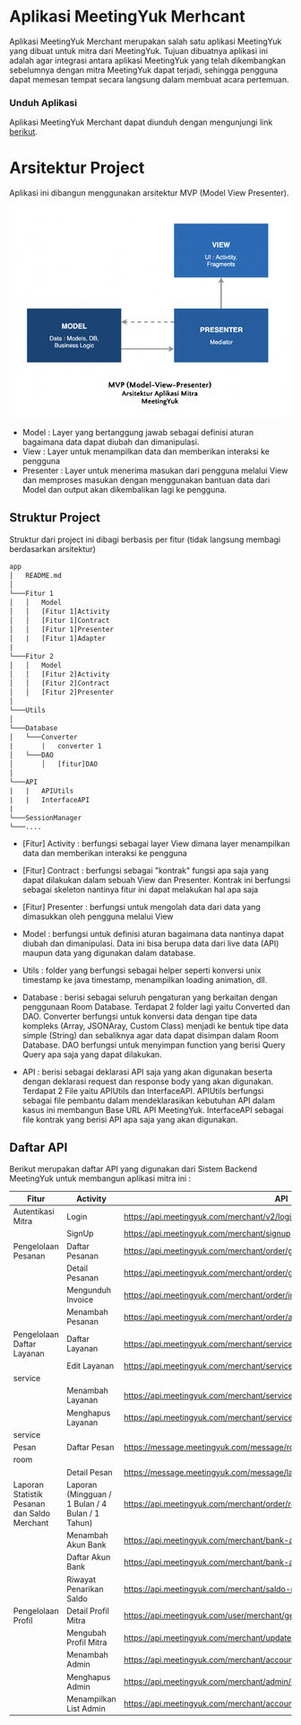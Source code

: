 # Aplikasi MeetingYuk Merhcant

Aplikasi MeetingYuk Merchant merupakan salah satu aplikasi MeetingYuk yang dibuat untuk mitra dari MeetingYuk. Tujuan dibuatnya aplikasi ini adalah agar integrasi antara aplikasi MeetingYuk yang telah dikembangkan sebelumnya dengan mitra MeetingYuk dapat terjadi, sehingga pengguna dapat memesan tempat secara langsung dalam membuat acara pertemuan.

### Unduh Aplikasi
Aplikasi MeetingYuk Merchant dapat diunduh dengan mengunjungi link [berikut][apkmeetingyuk].

# Arsitektur Project
Aplikasi ini dibangun menggunakan arsitektur MVP (Model View Presenter).
![alt text](mvp.png)
- Model : Layer yang bertanggung jawab sebagai definisi aturan bagaimana data dapat diubah dan dimanipulasi.
- View : Layer untuk menampilkan data dan memberikan interaksi ke pengguna
- Presenter : Layer untuk menerima masukan dari pengguna melalui View dan memproses masukan dengan menggunakan bantuan data dari Model dan output akan dikembalikan lagi ke pengguna.

## Struktur Project
Struktur dari project ini dibagi berbasis per fitur (tidak langsung membagi berdasarkan  arsitektur)
```
app
│   README.md
│
└───Fitur 1
│   │   Model
│   │   [Fitur 1]Activity
│   │   [Fitur 1]Contract
│   │   [Fitur 1]Presenter
│   |   [Fitur 1]Adapter
|   
└───Fitur 2
│   │   Model
│   │   [Fitur 2]Activity
│   │   [Fitur 2]Contract
│   │   [Fitur 2]Presenter
│  
└───Utils
│  
└───Database
│   └───Converter
|       |   converter 1
│   └───DAO
│       │   [fitur]DAO
│  
└───API
|   |   APIUtils
|   |   InterfaceAPI
|
└───SessionManager
└───....
```
- [Fitur] Activity : berfungsi sebagai layer View dimana layer menampilkan data dan memberikan interaksi ke pengguna

- [Fitur] Contract : berfungsi sebagai "kontrak" fungsi apa saja yang dapat dilakukan dalam sebuah View dan Presenter. Kontrak ini berfungsi sebagai skeleton nantinya fitur ini dapat melakukan hal apa saja

- [Fitur] Presenter : berfungsi untuk mengolah data dari data yang dimasukkan oleh pengguna melalui View

- Model : berfungsi untuk definisi aturan bagaimana data nantinya dapat diubah dan dimanipulasi. Data ini bisa berupa data dari live data (API) maupun data yang digunakan dalam database.

- Utils : folder yang berfungsi sebagai helper seperti konversi unix timestamp ke java timestamp, menampilkan loading animation, dll.

- Database : berisi sebagai seluruh pengaturan yang berkaitan dengan penggunaan Room Database. Terdapat 2 folder lagi yaitu Converted dan DAO. Converter berfungsi untuk konversi data dengan tipe data kompleks (Array, JSONAray, Custom Class) menjadi ke bentuk tipe data simple (String) dan sebaliknya agar data dapat disimpan dalam Room Database. DAO berfungsi untuk menyimpan function yang berisi Query Query apa saja yang dapat dilakukan.

- API : berisi sebagai deklarasi API saja yang akan digunakan beserta dengan deklarasi request dan response body yang akan digunakan. Terdapat 2 File yaitu APIUtils dan InterfaceAPI. APIUtils berfungsi sebagai file pembantu dalam mendeklarasikan kebutuhan API dalam kasus ini membangun Base URL API MeetingYuk. InterfaceAPI sebagai file kontrak yang berisi API apa saja yang akan digunakan.

## Daftar API
Berikut merupakan daftar API yang digunakan dari Sistem Backend MeetingYuk untuk membangun aplikasi mitra ini :

| Fitur | Activity | API |
| ------ | ------ | ------------ |
| Autentikasi Mitra | Login | https://api.meetingyuk.com/merchant/v2/login |
|  | SignUp | https://api.meetingyuk.com/merchant/signup |
| Pengelolaan Pesanan | Daftar Pesanan | https://api.meetingyuk.com/merchant/order/get-with-filter|
|  | Detail Pesanan | https://api.meetingyuk.com/merchant/order/get-with-filter |
| | Mengunduh Invoice | https://api.meetingyuk.com/merchant/order/invoice/:id_order/token:token/invoice.pdf |
| | Menambah Pesanan | https://api.meetingyuk.com/merchant/order/add-order |
| Pengelolaan Daftar Layanan | Daftar Layanan | https://api.meetingyuk.com/merchant/service |
| | Edit Layanan | https://api.meetingyuk.com/merchant/service/update/:id_
service |
| | Menambah Layanan | https://api.meetingyuk.com/merchant/service/add |
| | Menghapus Layanan | https://api.meetingyuk.com/merchant/service/delete/:id_
service |
| Pesan | Daftar Pesan | https://message.meetingyuk.com/message/room/list-
room |
| | Detail Pesan | https://message.meetingyuk.com/message/last |
| Laporan Statistik Pesanan dan Saldo Merchant | Laporan (Mingguan / 1 Bulan / 4 Bulan / 1 Tahun) | https://api.meetingyuk.com/merchant/order/report/:(week,month,quarter,year) |
| | Menambah Akun Bank | https://api.meetingyuk.com/merchant/bank-account/add |
| | Daftar Akun Bank | https://api.meetingyuk.com/merchant/bank-account |
| | Riwayat Penarikan Saldo | https://api.meetingyuk.com/merchant/saldo-mitra/withdraw|
| Pengelolaan Profil | Detail Profil Mitra | https://api.meetingyuk.com/user/merchant/get-detail?id=id_merchant |
| | Mengubah Profil Mitra | https://api.meetingyuk.com/merchant/update-profile |
| | Menambah Admin | https://api.meetingyuk.com/merchant/account/add-admin |
| | Menghapus Admin | https://api.meetingyuk.com/merchant/admin/delete/:email |
| | Menampilkan List Admin | https://api.meetingyuk.com/merchant/account/admin |




[apkmeetingyuk]: https://drive.google.com/file/d/1aJFr735BzbhJ48iiIVwsgw0HJfZSwxRA/view?usp=sharing